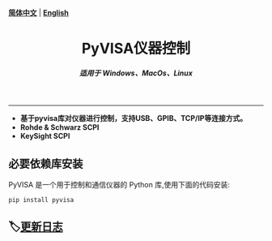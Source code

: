 [**简体中文**](README.md) | [**English**](README_en.md)

<div align="center">
 <h1>
 <strong>PyVISA仪器控制</strong>
 </h1>
<h5>
  <strong>适用于 Windows、MacOs、Linux</strong><br>
</h5>
</div><br>

___

- **基于pyvisa库对仪器进行控制，支持USB、GPIB、TCP/IP等连接方式。**
- **Rohde & Schwarz SCPI**
- **KeySight SCPI**


## 必要依赖库安装
PyVISA 是一个用于控制和通信仪器的 Python 库,使用下面的代码安装:

```
pip install pyvisa
```



## 🏷[更新日志](CHANGE_LOG.md)

